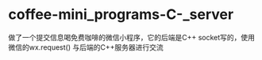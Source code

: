 # coffee-mini_programs-C-_server
做了一个提交信息喝免费咖啡的微信小程序，它的后端是C++ socket写的，使用微信的wx.request() 与后端的C++服务器进行交流
